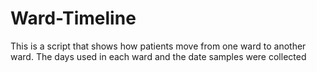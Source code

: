 # Ward-Timeline
This is a script that shows how patients move from one ward to another ward. The days used in each ward and the date samples were collected
